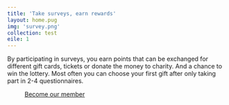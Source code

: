```yaml
---
title: 'Take surveys, earn rewards'
layout: home.pug
img: 'survey.png'
collection: test
eile: 1
---
```

By participating in surveys, you earn points that can be exchanged for different gift cards, tickets or
donate the money to charity. And a chance to win the lottery. Most often you can choose your first gift after only taking part in 2-4 questionnaires.
<figure><a href="sign-up.html" class="button action">Become our member</a></figure>